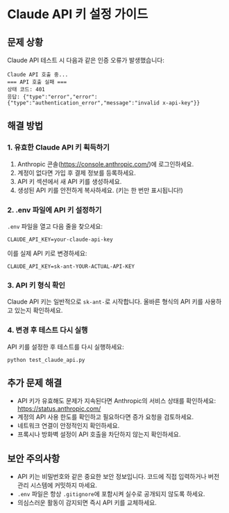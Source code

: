 # Claude API 키 설정 가이드

## 문제 상황
Claude API 테스트 시 다음과 같은 인증 오류가 발생했습니다:
```
Claude API 호출 중...
=== API 호출 실패 ===
상태 코드: 401
응답: {"type":"error","error":{"type":"authentication_error","message":"invalid x-api-key"}}
```

## 해결 방법

### 1. 유효한 Claude API 키 획득하기
1. Anthropic 콘솔(https://console.anthropic.com/)에 로그인하세요.
2. 계정이 없다면 가입 후 결제 정보를 등록하세요.
3. API 키 섹션에서 새 API 키를 생성하세요.
4. 생성된 API 키를 안전하게 복사하세요. (키는 한 번만 표시됩니다!)

### 2. .env 파일에 API 키 설정하기
`.env` 파일을 열고 다음 줄을 찾으세요:
```
CLAUDE_API_KEY=your-claude-api-key
```

이를 실제 API 키로 변경하세요:
```
CLAUDE_API_KEY=sk-ant-YOUR-ACTUAL-API-KEY
```

### 3. API 키 형식 확인
Claude API 키는 일반적으로 `sk-ant-`로 시작합니다. 올바른 형식의 API 키를 사용하고 있는지 확인하세요.

### 4. 변경 후 테스트 다시 실행
API 키를 설정한 후 테스트를 다시 실행하세요:
```
python test_claude_api.py
```

## 추가 문제 해결
- API 키가 유효해도 문제가 지속된다면 Anthropic의 서비스 상태를 확인하세요: https://status.anthropic.com/
- 계정의 API 사용 한도를 확인하고 필요하다면 증가 요청을 검토하세요.
- 네트워크 연결이 안정적인지 확인하세요.
- 프록시나 방화벽 설정이 API 호출을 차단하지 않는지 확인하세요.

## 보안 주의사항
- API 키는 비밀번호와 같은 중요한 보안 정보입니다. 코드에 직접 입력하거나 버전 관리 시스템에 커밋하지 마세요.
- `.env` 파일은 항상 `.gitignore`에 포함시켜 실수로 공개되지 않도록 하세요.
- 의심스러운 활동이 감지되면 즉시 API 키를 교체하세요.
